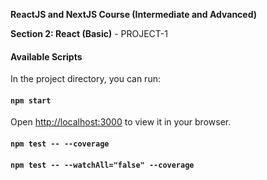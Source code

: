 
**ReactJS and NextJS Course (Intermediate and Advanced)**

**Section 2: React (Basic)** - PROJECT-1

#### Available Scripts

In the project directory, you can run:

#### `npm start`
Open [http://localhost:3000](http://localhost:3000) to view it in your browser.

#### `npm test -- --coverage`
#### `npm test -- --watchAll="false" --coverage`
